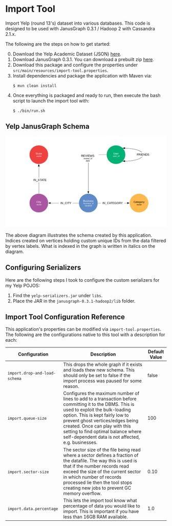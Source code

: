 # Import Tool
Import Yelp (round 13's) dataset into various databases. This code is designed to be used with JanusGraph 0.3.1 / Hadoop 2 with Cassandra 2.1.x.

The following are the steps on how to get started:

0) Download the Yelp Academic Dataset (JSON) [here](https://www.yelp.com/dataset/download).
1) Download JanusGraph 0.3.1.
   You can download a prebuilt zip [here](https://github.com/JanusGraph/janusgraph/releases/tag/v0.3.1).
2) Download this package and configure the properties under `src/main/resources/import-tool.properties`.
3) Install dependencies and package the application with Maven via:
    ```
    $ mvn clean install
    ```
4) Once everything is packaged and ready to run, then execute the bash script to launch the import tool with:
   ```
   $ ./bin/run.sh
   ```

## Yelp JanusGraph Schema

![Yelp JanusGraph Schema](../../providentia-assets/ProvidentiaJanus.png "Yelp JanusGraph Schema")

The above diagram illustrates the schema created by this application. Indices created on vertices holding custom unique 
IDs from the data filtered by vertex labels. What is indexed in the graph is written in italics on the diagram.

## Configuring Serializers
Here are the following steps I took to configure the custom serializers for my Yelp POJOS:

1) Find the `yelp-serializers.jar` under `libs`.
2) Place the JAR in the `janusgraph-0.3.1-hadoop2/lib` folder.
    
## Import Tool Configuration Reference
This application's properties can be modified via `import-tool.properties`. The following are the configurations native 
to this tool with a description for each:

|Configuration|Description|Default Value|
|----|----|----|
|`import.drop-and-load-schema`|This drops the whole graph if it exists and loads thew new schema. This should only be set to false if the import process was paused for some reason.|false|
|`import.queue-size`|Configures the maximum number of lines to add to a transaction before committing it to the DBMS. This is used to exploit the bulk-loading option.  This is kept fairly low to prevent ghost vertices/edges being created. Once can play with this setting to find optimal balance where self-dependent data is not affected, e.g. businesses.|100|
|`import.sector-size`|The sector size of the file being read where a sector defines a fraction of the datafile. The way this is used is that if the number records read exceed the size of the current sector in which number of records processed lie then the tool stops creating new jobs to prevent GC memory overflow.|0.10|
|`import.data.percentage`|This lets the import tool know what percentage of data you would like to import. This is important if you have less than 16GB RAM available.|1.0|
